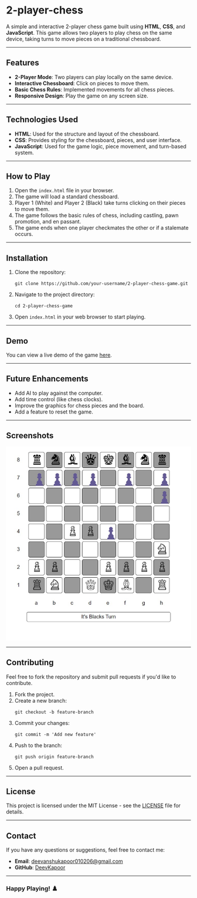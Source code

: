 # 2-player-chess
A simple and interactive 2-player chess game built using **HTML**, **CSS**, and **JavaScript**. This game allows two players to play chess on the same device, taking turns to move pieces on a traditional chessboard.

---

## Features
- **2-Player Mode**: Two players can play locally on the same device.
- **Interactive Chessboard**: Click on pieces to move them.
- **Basic Chess Rules**: Implemented movements for all chess pieces.
- **Responsive Design**: Play the game on any screen size.

---

## Technologies Used
- **HTML**: Used for the structure and layout of the chessboard.
- **CSS**: Provides styling for the chessboard, pieces, and user interface.
- **JavaScript**: Used for the game logic, piece movement, and turn-based system.

---

## How to Play
1. Open the `index.html` file in your browser.
2. The game will load a standard chessboard.
3. Player 1 (White) and Player 2 (Black) take turns clicking on their pieces to move them.
4. The game follows the basic rules of chess, including castling, pawn promotion, and en passant.
5. The game ends when one player checkmates the other or if a stalemate occurs.

---

## Installation
1. Clone the repository:
   ```
   git clone https://github.com/your-username/2-player-chess-game.git
   ```
2. Navigate to the project directory:
   ```
   cd 2-player-chess-game
   ```
3. Open `index.html` in your web browser to start playing.

---

## Demo
You can view a live demo of the game [here](https://deevkapoor.github.io/2-player-chess/).

---

## Future Enhancements
- Add AI to play against the computer.
- Add time control (like chess clocks).
- Improve the graphics for chess pieces and the board.
- Add a feature to reset the game.

---

## Screenshots
![Chess Game Screenshot](screenshot.jpg)

---

## Contributing
Feel free to fork the repository and submit pull requests if you'd like to contribute.

1. Fork the project.
2. Create a new branch:
   ```
   git checkout -b feature-branch
   ```
3. Commit your changes:
   ```
   git commit -m 'Add new feature'
   ```
4. Push to the branch:
   ```
   git push origin feature-branch
   ```
5. Open a pull request.

---

## License
This project is licensed under the MIT License - see the [LICENSE](LICENSE) file for details.

---

## Contact
If you have any questions or suggestions, feel free to contact me:
- **Email**: deevanshukapoor010206@gmail.com
- **GitHub**: [DeevKapoor](https://github.com/DeevKapoor)

---

### Happy Playing! ♟️
